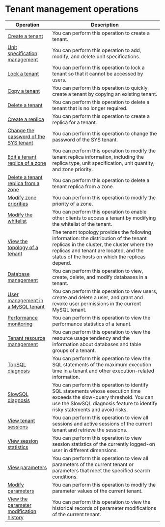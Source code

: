 Tenant management operations
=================================================

|                                            Operation                                             |                                                                                                           Description                                                                                                            |
|--------------------------------------------------------------------------------------------------|----------------------------------------------------------------------------------------------------------------------------------------------------------------------------------------------------------------------------------|
| [Create a tenant](2.basic-tenant-operations/1.userguide-create-a-tenant.md)                                   | You can perform this operation to create a tenant.                                                                                                                                                                               |
| [Unit specification management](2.basic-tenant-operations/3.unit-specification-management.md)                     | You can perform this operation to add, modify, and delete unit specifications.                                                                                                                                                   |
| [Lock a tenant](2.basic-tenant-operations/5.locked-tenants.md)                                     | You can perform this operation to lock a tenant so that it cannot be accessed by users.                                                                                                                                          |
| [Copy a tenant](2.basic-tenant-operations/6.replication-tenant.md)                                     | You can perform this operation to quickly create a tenant by copying an existing tenant.                                                                                                                                         |
| [Delete a tenant](2.basic-tenant-operations/7.delete-a-tenant.md)                                   | You can perform this operation to delete a tenant that is no longer required.                                                                                                                                                    |
| [Create a replica](2.basic-tenant-operations/9.add-copy.md)                                  | You can perform this operation to create a replica for a tenant.                                                                                                                                                                 |
| [Change the password of the SYS tenant](2.basic-tenant-operations/10.modify-the-sys-tenant-password.md)             | You can perform this operation to change the password of the SYS tenant.                                                                                                                                                         |
| [Edit a tenant replica of a zone](2.basic-tenant-operations/11.edit-the-tenant-copy-in-the-zone.md)                   | You can perform this operation to modify the tenant replica information, including the replica type, unit specification, unit quantity, and zone priority.                                                                       |
| [Delete a tenant replica from a zone](2.basic-tenant-operations/12.delete-a-replica-of-a-tenant-in-a-private-zone.md)               | You can perform this operation to delete a tenant replica from a zone.                                                                                                                                                           |
| [Modify zone priorities](2.basic-tenant-operations/13.modify-a-zone-priority.md)                            | You can perform this operation to modify the priority of a zone.                                                                                                                                                                 |
| [Modify the whitelist](2.basic-tenant-operations/14.modify-whitelist.md)                              | You can perform this operation to enable other clients to access a tenant by modifying the whitelist of the tenant.                                                                                                              |
| [View the topology of a tenant](3.userguide-view-the-tenant-topology.md)                     | The tenant topology provides the following information: the distribution of the tenant replicas in the cluster, the cluster where the replicas and tenant are located, and the status of the hosts on which the replicas depend. |
| [Database management](../5.manage-tenants/5.database-management.md)                               | You can perform this operation to view, create, delete, and modify databases in a tenant.                                                                                                                                        |
| [User management in a MySQL tenant](../5.manage-tenants/6.mysql-tenant-user-management.md)                 | You can perform this operation to view users, create and delete a user, and grant and revoke user permissions in the current MySQL tenant.                                                                                       |
| [Performance monitoring](../5.manage-tenants/8.userguide-performance-monitoring.md)                            | You can perform this operation to view the performance statistics of a tenant.                                                                                                                                                   |
| [Tenant resource management](../5.manage-tenants/9.tenant-resource-management.md)                        | You can perform this operation to view the resource usage tendency and the information about databases and table groups of a tenant.                                                                                             |
| [TopSQL diagnosis](10.sql-diagnostics/1.userguide-topsql-diagnostics.md)                                  | You can perform this operation to view the SQL statements of the maximum execution time in a tenant and other execution-related information.                                                                                     |
| [SlowSQL diagnosis](10.sql-diagnostics/3.slowsql-diagnostics.md)                                 | You can perform this operation to identify SQL statements whose execution time exceeds the slow-query threshold. You can use the SlowSQL diagnosis feature to identify risky statements and avoid risks.                         |
| [View tenant sessions](11.session-management/1.view-tenant-sessions.md)                              | You can perform this operation to view all sessions and active sessions of the current tenant and retrieve the sessions.                                                                                                         |
| [View session statistics](11.session-management/3.userguide-view-session-statistics.md)                           | You can perform this operation to view session statistics of the currently logged-on user in different dimensions.                                                                                                               |
| [View parameters](12.userguide-parameters/1.userguide-view-the-parameter-list.md)                                   | You can perform this operation to view all parameters of the current tenant or parameters that meet the specified search conditions.                                                                                             |
| [Modify parameters](12.userguide-parameters/2.userguide-modify-parameters.md)                                 | You can perform this operation to modify the parameter values of the current tenant.                                                                                                                                             |
| [View the parameter modification history](12.userguide-parameters/3.uerguide-view-parameter-modification-history.md)           | You can perform this operation to view the historical records of parameter modifications of the current tenant.                                                                                                                  |
